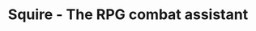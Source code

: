 ---
title: Squire - The RPG combat assistant
category: projects
excerpt: Squire is an Android application that keeps track of the current value of all your characters combat stats, as well as what buffs, debuffs, and other modifiers are currently affecting them.
thumbnail: squire.png
remote: https://cmrn.github.com/squire/
---